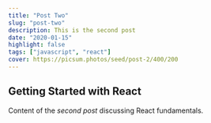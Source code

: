 ```yaml
---
title: "Post Two"
slug: "post-two"
description: This is the second post
date: "2020-01-15"
highlight: false
tags: ["javascript", "react"]
cover: https://picsum.photos/seed/post-2/400/200
---
```


## Getting Started with React

Content of the _second post_ discussing React fundamentals.
